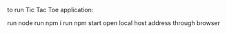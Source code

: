 to run Tic Tac Toe application:

run node
run npm i
run npm start
open local host address through browser
